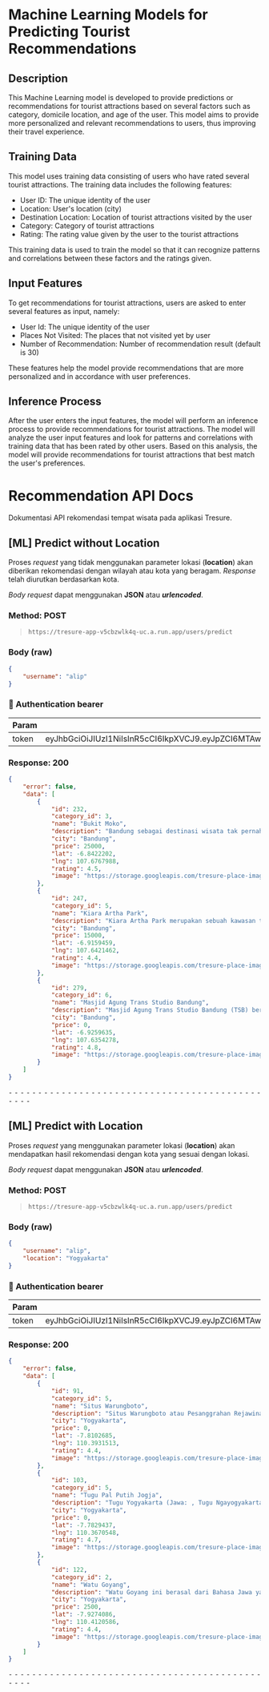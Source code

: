 # Machine Learning Models for Predicting Tourist Recommendations

## Description
This Machine Learning model is developed to provide predictions or recommendations for tourist attractions based on several factors such as category, domicile location, and age of the user. This model aims to provide more personalized and relevant recommendations to users, thus improving their travel experience.

## Training Data
This model uses training data consisting of users who have rated several tourist attractions. The training data includes the following features:
- User ID: The unique identity of the user
- Location: User's location (city)
- Destination Location: Location of tourist attractions visited by the user
- Category: Category of tourist attractions
- Rating: The rating value given by the user to the tourist attractions

This training data is used to train the model so that it can recognize patterns and correlations between these factors and the ratings given.

## Input Features
To get recommendations for tourist attractions, users are asked to enter several features as input, namely:
- User Id: The unique identity of the user
- Places Not Visited: The places that not visited yet by user
- Number of Recommendation: Number of recommendation result (default is 30)

These features help the model provide recommendations that are more personalized and in accordance with user preferences.

## Inference Process
After the user enters the input features, the model will perform an inference process to provide recommendations for tourist attractions. The model will analyze the user input features and look for patterns and correlations with training data that has been rated by other users. Based on this analysis, the model will provide recommendations for tourist attractions that best match the user's preferences.

# Recommendation API Docs
Dokumentasi API rekomendasi tempat wisata pada aplikasi Tresure.

## [ML] Predict without Location
Proses _request_ yang tidak menggunakan parameter lokasi (**location**) akan diberikan rekomendasi dengan wilayah atau kota yang beragam. _Response_ telah diurutkan berdasarkan kota.

_Body request_ dapat menggunakan **JSON** atau _**urlencoded**_.
### Method: POST
>```
>https://tresure-app-v5cbzwlk4q-uc.a.run.app/users/predict
>```
### Body (**raw**)

```json
{
    "username": "alip"
}
```

### 🔑 Authentication bearer

|Param|value|Type|
|---|---|---|
|token|eyJhbGciOiJIUzI1NiIsInR5cCI6IkpXVCJ9.eyJpZCI6MTAwMDAsInVzZXJuYW1lIjoiYWxpcCIsImlhdCI6MTY4NjcyOTMwMSwiZXhwIjoxNjg2ODE1NzAxfQ.OO6NKpGkPtUbTLbTCl15II5eD5OeeEGyrXUL7oJhtps|string|


### Response: 200
```json
{
    "error": false,
    "data": [
        {
            "id": 232,
            "category_id": 3,
            "name": "Bukit Moko",
            "description": "Bandung sebagai destinasi wisata tak pernah ada habisnya. Didukung dengan lanskap yang cantik, kawasan Bandung mampu menarik perhatian wisatawan. Baik dari segi alam, budaya, kuliner, dan sen",
            "city": "Bandung",
            "price": 25000,
            "lat": -6.8422202,
            "lng": 107.6767988,
            "rating": 4.5,
            "image": "https://storage.googleapis.com/tresure-place-images/Bukit%20Moko.jpg"
        },
        {
            "id": 247,
            "category_id": 5,
            "name": "Kiara Artha Park",
            "description": "Kiara Artha Park merupakan sebuah kawasan terpadu yang memadukan konsep hunian, bisnis, komersial, dan wisata yang ikonik di Kota Bandung dengan luas + 2.9 hektar. Kiara Artha Park sendiri me",
            "city": "Bandung",
            "price": 15000,
            "lat": -6.9159459,
            "lng": 107.6421462,
            "rating": 4.4,
            "image": "https://storage.googleapis.com/tresure-place-images/Kiara%20Artha%20Park.jpg"
        },
        {
            "id": 279,
            "category_id": 6,
            "name": "Masjid Agung Trans Studio Bandung",
            "description": "Masjid Agung Trans Studio Bandung (TSB) berdiri megah. Rumah ibadah seluas 4.000 meter persegi bergaya Timur Tengah ini menjadi oase di tengah-tengah pusat perbelanjaan dan tempat rekreasi. k",
            "city": "Bandung",
            "price": 0,
            "lat": -6.9259635,
            "lng": 107.6354278,
            "rating": 4.8,
            "image": "https://storage.googleapis.com/tresure-place-images/Masjid%20Agung%20Trans%20Studio%20Bandung.jpg"
        }
    ]
}
```


⁃ ⁃ ⁃ ⁃ ⁃ ⁃ ⁃ ⁃ ⁃ ⁃ ⁃ ⁃ ⁃ ⁃ ⁃ ⁃ ⁃ ⁃ ⁃ ⁃ ⁃ ⁃ ⁃ ⁃ ⁃ ⁃ ⁃ ⁃ ⁃ ⁃ ⁃ ⁃ ⁃ ⁃ ⁃ ⁃ ⁃ ⁃ ⁃ ⁃ ⁃ ⁃ ⁃ ⁃ ⁃ ⁃ ⁃

## [ML] Predict with Location
Proses _request_ yang menggunakan parameter lokasi (**location**) akan mendapatkan hasil rekomendasi dengan kota yang sesuai dengan lokasi.

_Body request_ dapat menggunakan **JSON** atau _**urlencoded**_.
### Method: POST
>```
>https://tresure-app-v5cbzwlk4q-uc.a.run.app/users/predict
>```
### Body (**raw**)

```json
{
    "username": "alip",
    "location": "Yogyakarta"
}
```

### 🔑 Authentication bearer

|Param|value|Type|
|---|---|---|
|token|eyJhbGciOiJIUzI1NiIsInR5cCI6IkpXVCJ9.eyJpZCI6MTAwMDAsInVzZXJuYW1lIjoiYWxpcCIsImlhdCI6MTY4NjcyOTMwMSwiZXhwIjoxNjg2ODE1NzAxfQ.OO6NKpGkPtUbTLbTCl15II5eD5OeeEGyrXUL7oJhtps|string|


### Response: 200
```json
{
    "error": false,
    "data": [
        {
            "id": 91,
            "category_id": 5,
            "name": "Situs Warungboto",
            "description": "Situs Warungboto atau Pesanggrahan Rejawinangun adalah salah satu bangunan cagar budaya yang terletak di Jalan Veteran No.77, Kelurahan Warungboto, Kecamatan Umbulharjo, Kota Yogyakarta, Daer",
            "city": "Yogyakarta",
            "price": 0,
            "lat": -7.8102685,
            "lng": 110.3931513,
            "rating": 4.4,
            "image": "https://storage.googleapis.com/tresure-place-images/Situs%20Warungboto.jpg"
        },
        {
            "id": 103,
            "category_id": 5,
            "name": "Tugu Pal Putih Jogja",
            "description": "Tugu Yogyakarta (Jawa: , Tugu Ngayogyakarta) adalah sebuah landmark bersejarah yang penting di kota Yogyakarta, Indonesia. Tugu berarti tugu, yang biasanya dibangun sebagai simbol suatu kawas",
            "city": "Yogyakarta",
            "price": 0,
            "lat": -7.7829437,
            "lng": 110.3670548,
            "rating": 4.7,
            "image": "https://storage.googleapis.com/tresure-place-images/Tugu%20Pal%20Putih%20Jogja.jpg"
        },
        {
            "id": 122,
            "category_id": 2,
            "name": "Watu Goyang",
            "description": "Watu Goyang ini berasal dari Bahasa Jawa yang berarti Batu yang bergoyang. Dulunya di tempat ini terdapat batu yang berada di puncak yang bias bergoyang ketika disentuh maupun didorong. Batu ",
            "city": "Yogyakarta",
            "price": 2500,
            "lat": -7.9274086,
            "lng": 110.4120586,
            "rating": 4.4,
            "image": "https://storage.googleapis.com/tresure-place-images/Watu%20Goyang.jpg"
        }
    ]
}
```


⁃ ⁃ ⁃ ⁃ ⁃ ⁃ ⁃ ⁃ ⁃ ⁃ ⁃ ⁃ ⁃ ⁃ ⁃ ⁃ ⁃ ⁃ ⁃ ⁃ ⁃ ⁃ ⁃ ⁃ ⁃ ⁃ ⁃ ⁃ ⁃ ⁃ ⁃ ⁃ ⁃ ⁃ ⁃ ⁃ ⁃ ⁃ ⁃ ⁃ ⁃ ⁃ ⁃ ⁃ ⁃ ⁃ ⁃